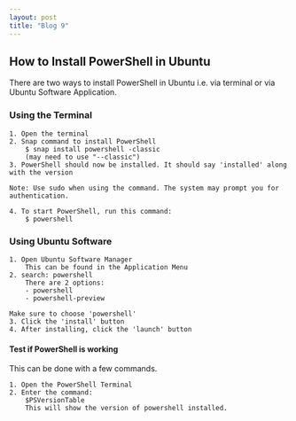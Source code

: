```yaml
---
layout: post
title: "Blog 9"
---
```

How to Install PowerShell in Ubuntu
-----------------------------------

There are two ways to install PowerShell in Ubuntu i.e. via terminal or via Ubuntu Software Application.

### Using the Terminal

	1. Open the terminal
	2. Snap command to install PowerShell
		$ snap install powershell -classic
		(may need to use "--classic")
	3. PowerShell should now be installed. It should say 'installed' along with the version

	Note: Use sudo when using the command. The system may prompt you for authentication.

	4. To start PowerShell, run this command:
		$ powershell

### Using Ubuntu Software

	1. Open Ubuntu Software Manager
		This can be found in the Application Menu
	2. search: powershell
		There are 2 options:
		- powershell
		- powershell-preview

	Make sure to choose 'powershell'
	3. Click the 'install' button
	4. After installing, click the 'launch' button

#### Test if PowerShell is working

This can be done with a few commands.

	1. Open the PowerShell Terminal
	2. Enter the command:
		$PSVersionTable
		This will show the version of powershell installed.
